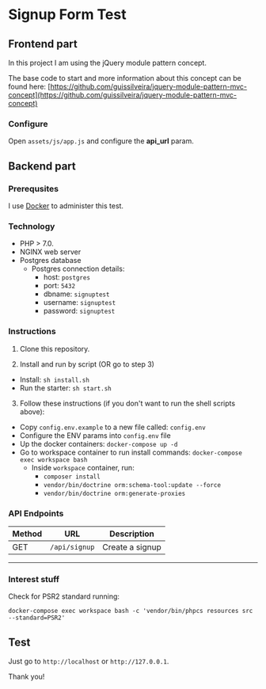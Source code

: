 # Signup Form Test

## Frontend part

In this project I am using the jQuery module pattern concept. 

The base code to start and more information about this concept can be found here: [https://github.com/guissilveira/jquery-module-pattern-mvc-concept](https://github.com/guissilveira/jquery-module-pattern-mvc-concept)

### Configure

Open ```assets/js/app.js``` and configure the **api_url** param.

## Backend part

### Prerequsites

I use [Docker](https://www.docker.com) to administer this test.

### Technology

- PHP > 7.0.
- NGINX web server
- Postgres database
    - Postgres connection details:
        - host: `postgres`
        - port: `5432`
        - dbname: `signuptest`
        - username: `signuptest`
        - password: `signuptest`

### Instructions

1) Clone this repository.

2) Install and run by script (OR go to step 3)

- Install: `sh install.sh`
- Run the starter: `sh start.sh`

3) Follow these instructions (if you don't want to run the shell scripts above):

- Copy `config.env.example` to a new file called: `config.env`
- Configure the ENV params into `config.env` file
- Up the docker containers: `docker-compose up -d`
- Go to workspace container to run install commands: `docker-compose exec workspace bash`
    - Inside `workspace` container, run:
        - `composer install`
        - `vendor/bin/doctrine orm:schema-tool:update --force`
        - `vendor/bin/doctrine orm:generate-proxies`

### API Endpoints

| Method      | URL                 | Description            |
| ---         | ---                 | ---                    |
| GET         | `/api/signup`       | Create a signup        |

---

### Interest stuff

Check for PSR2 standard running:

```
docker-compose exec workspace bash -c 'vendor/bin/phpcs resources src --standard=PSR2'
```

## Test

Just go to ```http://localhost``` or ```http://127.0.0.1```.

Thank you!